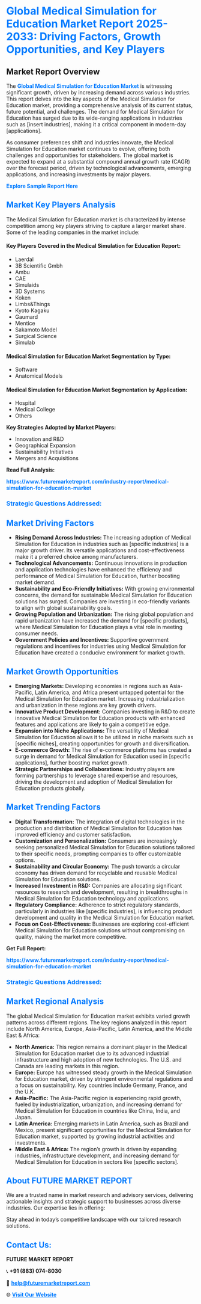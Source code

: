 <h1 style="color: #007BFF;">Global Medical Simulation for Education Market Report 2025-2033: Driving Factors, Growth Opportunities, and Key Players</h1>

<section id="overview">
<h2>Market Report Overview</h2>
<p>The <a href="https://www.futuremarketreport.com/industry-report/medical-simulation-for-education-market" style="color: #007BFF; text-decoration: none;"><strong>Global Medical Simulation for Education Market</strong></a> is witnessing significant growth, driven by increasing demand across various industries. This report delves into the key aspects of the Medical Simulation for Education market, providing a comprehensive analysis of its current status, future potential, and challenges. The demand for Medical Simulation for Education has surged due to its wide-ranging applications in industries such as [insert industries], making it a critical component in modern-day [applications].</p>
<p>As consumer preferences shift and industries innovate, the Medical Simulation for Education market continues to evolve, offering both challenges and opportunities for stakeholders. The global market is expected to expand at a substantial compound annual growth rate (CAGR) over the forecast period, driven by technological advancements, emerging applications, and increasing investments by major players.</p>
</section>

<section id="overview">
<p><a href="https://www.futuremarketreport.com/request-sample/reportId=78564" style="color: #007BFF; text-decoration: none;"><strong>Explore Sample Report Here</strong></a></p>
</section>

<section id="key-players">
<h2 style="color: #007BFF;">Market Key Players Analysis</h2>
<p>The Medical Simulation for Education market is characterized by intense competition among key players striving to capture a larger market share. Some of the leading companies in the market include:</p>
<h4>Key Players Covered in the Medical Simulation for Education Report:</h4>
<ul><li>Laerdal</li><li>3B Scientific Gmbh</li><li>Ambu</li><li>CAE</li><li>Simulaids</li><li>3D Systems</li><li>Koken</li><li>Limbs&amp;Things</li><li>Kyoto Kagaku</li><li>Gaumard</li><li>Mentice</li><li>Sakamoto Model</li><li>Surgical Science</li><li>Simulab</li></ul>
<h4>Medical Simulation for Education Market Segmentation by Type:</h4>
<ul><li>Software</li><li>Anatomical Models</li></ul>

<h4>Medical Simulation for Education Market Segmentation by Application:</h4>
<ul><li>Hospital</li><li>Medical College</li><li>Others</li></ul>
<p><strong>Key Strategies Adopted by Market Players:</strong></p>
<ul>
<li>Innovation and R&D</li>
<li>Geographical Expansion</li>
<li>Sustainability Initiatives</li>
<li>Mergers and Acquisitions</li>
</ul>
</section>

<section>
<p><strong>Read Full Analysis: </strong></p><a href="https://www.futuremarketreport.com/industry-report/medical-simulation-for-education-market" style="color: #007BFF; text-decoration: none;"><strong>https://www.futuremarketreport.com/industry-report/medical-simulation-for-education-market</strong></a>
<h3 style="color: #007BFF;">Strategic Questions Addressed:</h3>
</section>

<section id="driving-factors">
<h2 style="color: #007BFF;">Market Driving Factors</h2>
<ul>
<li><strong>Rising Demand Across Industries:</strong> The increasing adoption of Medical Simulation for Education in industries such as [specific industries] is a major growth driver. Its versatile applications and cost-effectiveness make it a preferred choice among manufacturers.</li>
<li><strong>Technological Advancements:</strong> Continuous innovations in production and application technologies have enhanced the efficiency and performance of Medical Simulation for Education, further boosting market demand.</li>
<li><strong>Sustainability and Eco-Friendly Initiatives:</strong> With growing environmental concerns, the demand for sustainable Medical Simulation for Education solutions has surged. Companies are investing in eco-friendly variants to align with global sustainability goals.</li>
<li><strong>Growing Population and Urbanization:</strong> The rising global population and rapid urbanization have increased the demand for [specific products], where Medical Simulation for Education plays a vital role in meeting consumer needs.</li>
<li><strong>Government Policies and Incentives:</strong> Supportive government regulations and incentives for industries using Medical Simulation for Education have created a conducive environment for market growth.</li>
</ul>
</section>

<section id="growth-opportunities">
<h2 style="color: #007BFF;">Market Growth Opportunities</h2>
<ul>
<li><strong>Emerging Markets:</strong> Developing economies in regions such as Asia-Pacific, Latin America, and Africa present untapped potential for the Medical Simulation for Education market. Increasing industrialization and urbanization in these regions are key growth drivers.</li>
<li><strong>Innovative Product Development:</strong> Companies investing in R&D to create innovative Medical Simulation for Education products with enhanced features and applications are likely to gain a competitive edge.</li>
<li><strong>Expansion into Niche Applications:</strong> The versatility of Medical Simulation for Education allows it to be utilized in niche markets such as [specific niches], creating opportunities for growth and diversification.</li>
<li><strong>E-commerce Growth:</strong> The rise of e-commerce platforms has created a surge in demand for Medical Simulation for Education used in [specific applications], further boosting market growth.</li>
<li><strong>Strategic Partnerships and Collaborations:</strong> Industry players are forming partnerships to leverage shared expertise and resources, driving the development and adoption of Medical Simulation for Education products globally.</li>
</ul>
</section>

<section id="trending-factors">
<h2 style="color: #007BFF;">Market Trending Factors</h2>
<ul>
<li><strong>Digital Transformation:</strong> The integration of digital technologies in the production and distribution of Medical Simulation for Education has improved efficiency and customer satisfaction.</li>
<li><strong>Customization and Personalization:</strong> Consumers are increasingly seeking personalized Medical Simulation for Education solutions tailored to their specific needs, prompting companies to offer customizable options.</li>
<li><strong>Sustainability and Circular Economy:</strong> The push towards a circular economy has driven demand for recyclable and reusable Medical Simulation for Education solutions.</li>
<li><strong>Increased Investment in R&D:</strong> Companies are allocating significant resources to research and development, resulting in breakthroughs in Medical Simulation for Education technology and applications.</li>
<li><strong>Regulatory Compliance:</strong> Adherence to strict regulatory standards, particularly in industries like [specific industries], is influencing product development and quality in the Medical Simulation for Education market.</li>
<li><strong>Focus on Cost-Effectiveness:</strong> Businesses are exploring cost-efficient Medical Simulation for Education solutions without compromising on quality, making the market more competitive.</li>
</ul>
</section>

<section>
<p><strong>Get Full Report: </strong></p><a href="https://www.futuremarketreport.com/industry-report/medical-simulation-for-education-market" style="color: #007BFF; text-decoration: none;"><strong>https://www.futuremarketreport.com/industry-report/medical-simulation-for-education-market</strong></a>
<h3 style="color: #007BFF;">Strategic Questions Addressed:</h3>
</section>


<section id="regional-analysis">
<h2 style="color: #007BFF;">Market Regional Analysis</h2>
<p>The global Medical Simulation for Education market exhibits varied growth patterns across different regions. The key regions analyzed in this report include North America, Europe, Asia-Pacific, Latin America, and the Middle East & Africa:</p>
<ul>
<li><strong>North America:</strong> This region remains a dominant player in the Medical Simulation for Education market due to its advanced industrial infrastructure and high adoption of new technologies. The U.S. and Canada are leading markets in this region.</li>
<li><strong>Europe:</strong> Europe has witnessed steady growth in the Medical Simulation for Education market, driven by stringent environmental regulations and a focus on sustainability. Key countries include Germany, France, and the U.K.</li>
<li><strong>Asia-Pacific:</strong> The Asia-Pacific region is experiencing rapid growth, fueled by industrialization, urbanization, and increasing demand for Medical Simulation for Education in countries like China, India, and Japan.</li>
<li><strong>Latin America:</strong> Emerging markets in Latin America, such as Brazil and Mexico, present significant opportunities for the Medical Simulation for Education market, supported by growing industrial activities and investments.</li>
<li><strong>Middle East & Africa:</strong> The region’s growth is driven by expanding industries, infrastructure development, and increasing demand for Medical Simulation for Education in sectors like [specific sectors].</li>
</ul>
</section>

<footer>
<h2 style="color: #007BFF;">About FUTURE MARKET REPORT</h2>
<p>We are a trusted name in market research and advisory services, delivering actionable insights and strategic support to businesses across diverse industries. Our expertise lies in offering:</p>

<p>Stay ahead in today’s competitive landscape with our tailored research solutions.</p>

<h2 style="color: #007BFF;">Contact Us:</h2>
<p><strong>FUTURE MARKET REPORT</strong></p>
<p>📞 <strong>+91 (883) 074-8030</strong></p>
<p>📧 <strong><a href="mailto:help@futuremarketreport.com" style="color: #007BFF;">help@futuremarketreport.com</a></strong></p>
<p>🌐 <strong><a href="https://www.futuremarketreport.com/" style="color: #007BFF;">Visit Our Website</a></strong></p>
</footer>